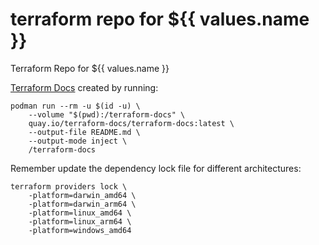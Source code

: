 # terraform repo for ${{ values.name }}

Terraform Repo for ${{ values.name }}

[Terraform Docs](https://terraform-docs.io/) created by running:

```Shell
podman run --rm -u $(id -u) \
    --volume "$(pwd):/terraform-docs" \
    quay.io/terraform-docs/terraform-docs:latest \
    --output-file README.md \
    --output-mode inject \
    /terraform-docs
```

Remember update the dependency lock file for different architectures:

```Shell
terraform providers lock \
    -platform=darwin_amd64 \
    -platform=darwin_arm64 \
    -platform=linux_amd64 \
    -platform=linux_arm64 \
    -platform=windows_amd64
```
